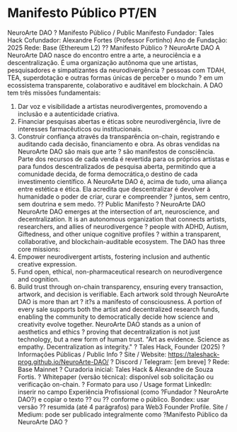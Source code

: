# Manifesto Público PT/EN
NeuroArte DAO ? Manifesto Público / Public Manifesto
Fundador: Tales Hack
Cofundador: Alexandre Fortes (Professor Fortinho)
Ano de Fundação: 2025
Rede: Base (Ethereum L2)
?? Manifesto Público ? NeuroArte DAO
A NeuroArte DAO nasce do encontro entre a arte, a neurociência e a descentralização.
É uma organização autônoma que une artistas, pesquisadores e simpatizantes da neurodivergência
? pessoas com TDAH, TEA, superdotação e outras formas únicas de perceber o mundo ? em um
ecossistema transparente, colaborativo e auditável em blockchain.
A DAO tem três missões fundamentais:
1. Dar voz e visibilidade a artistas neurodivergentes, promovendo a inclusão e a autenticidade
criativa.
2. Financiar pesquisas abertas e éticas sobre neurodivergência, livre de interesses farmacêuticos
ou institucionais.
3. Construir confiança através da transparência on-chain, registrando e auditando cada decisão,
financiamento e obra.
As obras vendidas na NeuroArte DAO são mais que arte ? são manifestos de consciência.
Parte dos recursos de cada venda é revertida para os próprios artistas e para fundos
descentralizados de pesquisa aberta, permitindo que a comunidade decida, de forma democrática,o destino de cada investimento científico.
A NeuroArte DAO é, acima de tudo, uma aliança entre estética e ética.
Ela acredita que descentralizar é devolver à humanidade o poder de criar, curar e compreender ?
juntos, sem centro, sem doutrina e sem medo.
?? Public Manifesto ? NeuroArte DAO
NeuroArte DAO emerges at the intersection of art, neuroscience, and decentralization.
It is an autonomous organization that connects artists, researchers, and allies of neurodivergence ?
people with ADHD, Autism, Giftedness, and other unique cognitive profiles ? within a transparent,
collaborative, and blockchain-auditable ecosystem.
The DAO has three core missions:
1. Empower neurodivergent artists, fostering inclusion and authentic creative expression.
2. Fund open, ethical, non-pharmaceutical research on neurodivergence and cognition.
3. Build trust through on-chain transparency, ensuring every transaction, artwork, and decision is
verifiable.
Each artwork sold through NeuroArte DAO is more than art ? it?s a manifesto of consciousness.
A portion of every sale supports both the artist and decentralized research funds, enabling the
community to democratically decide how science and creativity evolve together.
NeuroArte DAO stands as a union of aesthetics and ethics ? proving that decentralization is not just
technology, but a new form of human trust.
"Art as evidence. Science as empathy. Decentralization as integrity."
? Tales Hack, Founder (2025)
? Informações Públicas / Public Info
? Site / Website: https://taleshack-prog.github.io/NeuroArte-DAO/
? Discord / Telegram: [em breve]
? Rede: Base Mainnet
? Curadoria inicial: Tales Hack & Alexandre de Souza Fortis.
? Whitepaper (versão técnica): disponível sob solicitação ou verificação on-chain.
? Formato para uso / Usage format
LinkedIn: inserir no campo Experiência Profissional (como ?Fundador ? NeuroArte DAO?) e copiar
o texto ?? ou ?? conforme o público.
Bondex: usar versão ?? resumida (até 4 parágrafos) para Web3 Founder Profile.
Site / Medium: pode ser publicado integralmente como ?Manifesto Público da NeuroArte DAO ?

